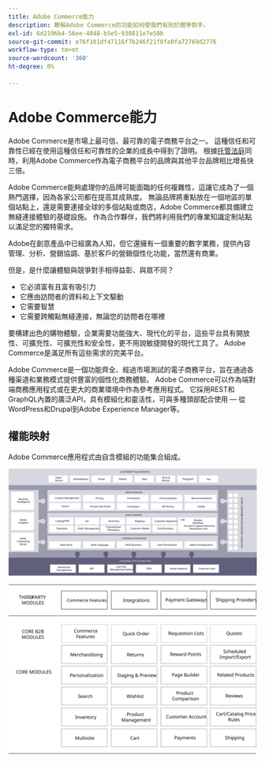 ```yaml
---
title: Adobe Commerce能力
description: 瞭解Adobe Commerce的功能如何使我們有別於競爭對手。
exl-id: 6d2196b4-56ee-4048-b5e5-930811e7e50b
source-git-commit: e76f101df47116f7b246f21f0fe0fa72769d2776
workflow-type: tm+mt
source-wordcount: '360'
ht-degree: 0%

---
```


# Adobe Commerce能力

Adobe Commerce是市場上最可信、最可靠的電子商務平台之一。 這種信任和可靠性已經在使用這種信任和可靠性的企業的成長中得到了證明。 根據[托管法庭](https://hostingtribunal.com/blog/magento-statistics/#gref)同時，利用Adobe Commerce作為電子商務平台的品牌與其他平台品牌相比增長快三倍。

Adobe Commerce能夠處理你的品牌可能面臨的任何複雜性，這讓它成為了一個熱門選擇，因為各家公司都在提高其成熟度。 無論品牌將重點放在一個地區的單個站點上，還是需要連接全球的多個站點或商店，Adobe Commerce都具備建立無縫連接體驗的基礎設施。 作為合作夥伴，我們將利用我們的專業知識定制站點以滿足您的獨特需求。

Adobe在創意產品中已經廣為人知，但它還擁有一個重要的數字業務，提供內容管理、分析、營銷協調、基於客戶的營銷個性化功能，當然還有商業。

但是，是什麼讓體驗與競爭對手相得益彰、與眾不同？

- 它必須富有且富有吸引力
- 它應由訪問者的資料和上下文驅動
- 它需要智慧
- 它需要跨觸點無縫連接，無論您的訪問者在哪裡

要構建出色的購物體驗，企業需要功能強大、現代化的平台，這些平台具有開放性、可擴充性、可擴充性和安全性，更不用說敏捷開發的現代工具了。 Adobe Commerce是滿足所有這些需求的完美平台。

Adobe Commerce是一個功能齊全、經過市場測試的電子商務平台，旨在通過各種渠道和業務模式提供豐富的個性化商務體驗。 Adobe Commerce可以作為端對端商務應用程式或在更大的商業環境中作為參考應用程式。 它採用REST和GraphQL內置的廣泛API，具有模組化和靈活性，可與多種頭部配合使用 — 從WordPress和Drupal到Adobe Experience Manager等。

## 權能映射

Adobe Commerce應用程式由自含模組的功能集合組成。

![Adobe Commerce能力圖](../../assets/playbooks/capabilities-map.svg)

![Adobe Commerce能力圖](../../assets/playbooks/capabilities-modules.svg)

